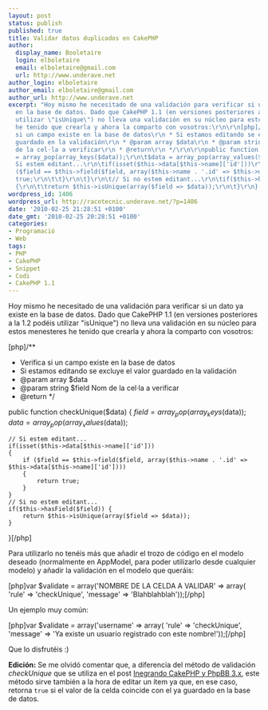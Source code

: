 ```yaml
---
layout: post
status: publish
published: true
title: Validar datos duplicados en CakePHP
author:
  display_name: Booletaire
  login: elboletaire
  email: elboletaire@gmail.com
  url: http://www.underave.net
author_login: elboletaire
author_email: elboletaire@gmail.com
author_url: http://www.underave.net
excerpt: "Hoy mismo he necesitado de una validación para verificar si un dato ya existe
  en la base de datos. Dado que CakePHP 1.1 (en versiones posteriores a la 1.2 podéis
  utilizar \"isUnique\") no lleva una validación en su núcleo para estos menesteres
  he tenido que crearla y ahora la comparto con vosotros:\r\n\r\n[php]/**\r\n * Verifica
  si un campo existe en la base de datos\r\n * Si estamos editando se excluye el valor
  guardado en la validación\r\n * @param array $data\r\n * @param string $field Nom
  de la cel·la a verificar\r\n * @return\r\n */\r\n\r\npublic function checkUnique($data)\r\n{\r\n\t$field
  = array_pop(array_keys($data));\r\n\t$data = array_pop(array_values($data));\r\n\r\n\t//
  Si estem editant...\r\n\tif(isset($this->data[$this->name]['id']))\r\n\t{\r\n\t\tif
  ($field == $this->field($field, array($this->name . '.id' => $this->data[$this->name]['id'])))\r\n\t\t{\r\n\t\t\treturn
  true;\r\n\t\t}\r\n\t}\r\n\t// Si no estem editant...\r\n\tif($this->hasField($field))
  {\r\n\t\treturn $this->isUnique(array($field => $data));\r\n\t}\r\n}[/php]\r\n\r\n"
wordpress_id: 1406
wordpress_url: http://racotecnic.underave.net/?p=1406
date: '2010-02-25 21:28:51 +0100'
date_gmt: '2010-02-25 20:28:51 +0100'
categories:
- Programació
- Web
tags:
- PHP
- CakePHP
- Snippet
- Codi
- CakePHP 1.1
---
```


Hoy mismo he necesitado de una validación para verificar si un dato ya existe en la base de datos. Dado que CakePHP 1.1 (en versiones posteriores a la 1.2 podéis utilizar "isUnique") no lleva una validación en su núcleo para estos menesteres he tenido que crearla y ahora la comparto con vosotros:

[php]/**
 * Verifica si un campo existe en la base de datos
 * Si estamos editando se excluye el valor guardado en la validación
 * @param array $data
 * @param string $field Nom de la cel·la a verificar
 * @return
 */

public function checkUnique($data)
{
	$field = array_pop(array_keys($data));
	$data = array_pop(array_values($data));

	// Si estem editant...
	if(isset($this->data[$this->name]['id']))
	{
		if ($field == $this->field($field, array($this->name . '.id' => $this->data[$this->name]['id'])))
		{
			return true;
		}
	}
	// Si no estem editant...
	if($this->hasField($field)) {
		return $this->isUnique(array($field => $data));
	}
}[/php]

<a id="more"></a><a id="more-1406"></a>

Para utilizarlo no tenéis más que añadir el trozo de código en el modelo deseado (normalmente en AppModel, para poder utilizarlo desde cualquier modelo) y añadir la validación en el modelo que queráis:

[php]var $validate = array('NOMBRE DE LA CELDA A VALIDAR' => array(
	'rule'		=> 'checkUnique',
	'message' 	=> 'Blahblahblah'));[/php]

Un ejemplo muy común:

[php]var $validate = array('username' => array(
	'rule'		=> 'checkUnique',
	'message' 	=> 'Ya existe un usuario registrado con este nombre!'));[/php]

Que lo disfrutéis :)

<strong>Edición:</strong> Se me olvidó comentar que, a diferencia del método de validación <em>checkUnique</em> que se utiliza en el post <a href="http://www.racotecnic.com/2010/01/integrando-cakephp-y-phpbb-3-x/">Inegrando CakePHP y PhpBB 3.x</a>, este método sirve también a la hora de editar un ítem ya que, en ese caso, retorna `true` si el valor de la celda coincide con el ya guardado en la base de datos.
